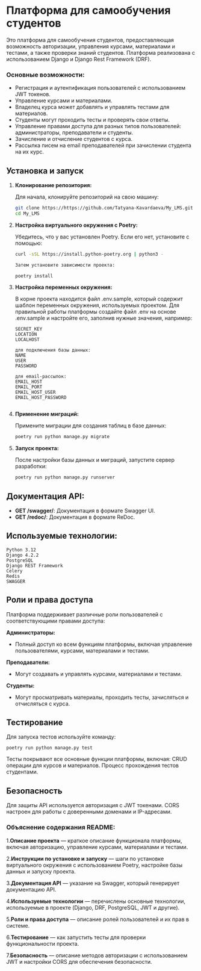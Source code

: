 # Платформа для самообучения студентов

Это платформа для самообучения студентов, предоставляющая возможность авторизации, управления курсами, материалами и
тестами, а также проверки знаний студентов. Платформа реализована с использованием Django и Django Rest Framework (DRF).

### Основные возможности:

- Регистрация и аутентификация пользователей с использованием JWT токенов.
- Управление курсами и материалами.
- Владелец курса может добавлять и управлять тестами для материалов.
- Студенты могут проходить тесты и проверять свои ответы.
- Управление правами доступа для разных типов пользователей: администраторы, преподаватели и студенты.
- Зачисление и отчисление студентов с курса.
- Рассылка писем на email преподавателей при зачислении студента на их курс.

## Установка и запуск

1. **Клонирование репозитория:**

   Для начала, клонируйте репозиторий на свою машину:
   ```bash
   git clone https://https://github.com/Tatyana-Kavardaeva/My_LMS.git
   cd My_LMS
2. **Настройка виртуального окружения с Poetry:**

   Убедитесь, что у вас установлен Poetry. Если его нет, установите с помощью:

    ```bash
    curl -sSL https://install.python-poetry.org | python3 -

    Затем установите зависимости проекта:

    poetry install

3. **Настройка переменных окружения:**

   В корне проекта находится файл .env.sample, который содержит шаблон переменных окружения, используемых проектом. Для
   правильной работы платформы создайте файл .env на основе .env.sample и настройте его, заполнив нужные значения,
   например:

   ````
   SECRET_KEY
   LOCATION
   LOCALHOST
   
   для подключения базы данных:
   NAME
   USER
   PASSWORD
   
   для email-рассылок:
   EMAIL_HOST
   EMAIL_PORT
   EMAIL_HOST_USER
   EMAIL_HOST_PASSWORD


4. **Применение миграций:**

   Примените миграции для создания таблиц в базе данных:

    ```bash
    poetry run python manage.py migrate

5. **Запуск проекта:**

   После настройки базы данных и миграций, запустите сервер разработки:

    ```bash
    poetry run python manage.py runserver

## Документация API:

- **GET /swagger/**: Документация в формате Swagger UI.
- **GET /redoc/**: Документация в формате ReDoc.

## Используемые технологии:

    Python 3.12
    Django 4.2.2
    PostgreSQL
    Django REST Framework
    Celery
    Redis
    SWAGGER

## Роли и права доступа

Платформа поддерживает различные роли пользователей с соответствующими правами доступа:

**Администраторы:**

- Полный доступ ко всем функциям платформы, включая управление пользователями, курсами, материалами и тестами.

**Преподаватели:**

- Могут создавать и управлять курсами, материалами и тестами.

**Студенты:**

- Могут просматривать материалы, проходить тесты, зачисляться и отчисляться с курса.

## Тестирование

Для запуска тестов используйте команду:

    poetry run python manage.py test

Тесты покрывают все основные функции платформы, включая:
CRUD операции для курсов и материалов.
Процесс прохождения тестов студентами.

## Безопасность

Для защиты API используется авторизация с JWT токенами.
CORS настроен для работы с доверенными доменами и IP-адресами.

### Объяснение содержания README:

1.**Описание проекта** — краткое описание функционала платформы, включая авторизацию, управление курсами, материалами и
тестами.

2.**Инструкции по установке и запуску** — шаги по установке виртуального окружения с использованием Poetry, настройке
базы данных и запуску проекта.

3.**Документация API** — указание на Swagger, который генерирует документацию API.

4.**Используемые технологии** — перечислены основные технологии, используемые в проекте (Django, DRF, PostgreSQL, JWT и
другие).

5.**Роли и права доступа** — описание ролей пользователей и их прав в системе.

6.**Тестирование** — как запустить тесты для проверки функциональности проекта.

7.**Безопасность** — описание методов авторизации с использованием JWT и настройки CORS для обеспечения безопасности.
